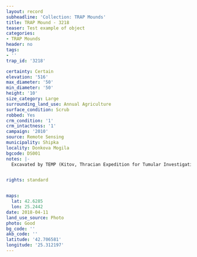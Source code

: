 ```yaml
---
layout: record
subheadline: 'Collection: TRAP Mounds'
title: TRAP Mound - 3218
teaser: Test example of object
categories:
- TRAP Mounds
header: no
tags:
- ''
trap_id: '3218'

certainty: Certain
elevation: '516'
max_diameter: '50'
min_diameter: '50'
height: '10'
size_category: Large
surrounding_land_use: Annual Agriculture
surface_condition: Scrub
robbed: Yes
crm_condition: '1'
crm_intactness: '1'
campaign: '2010'
source: Remote Sensing
municipality: Shipka
locality: Donkova Mogila
bgcode: DS001
notes: |-
  Excavated by TEMP (Kitov, Thracian Expedition for Tumular Investigations). Large stone structure on the top - temple. Pithoi found in the mound.


rights: standard


maps:
  lat: 42.6285
  lon: 25.2442
date: 2018-04-11
land_use_source: Photo
photo: Good
bg_code: ''
akb_code: ''
latitude: '42.706581'
longitude: '25.312197'
---
```

